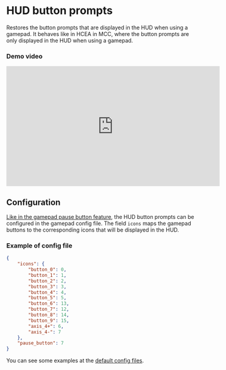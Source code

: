 # HUD button prompts

Restores the button prompts that are displayed in the HUD when using a gamepad. It
behaves like in HCEA in MCC, where the button prompts are only displayed in the HUD when using 
a gamepad.

### Demo video

<iframe width="560" height="315" src="https://www.youtube.com/embed/zxXuw4jyv4w?si=OWo0t95_Rz_z_7dl" title="YouTube video player" frameborder="0" allow="accelerometer; autoplay; clipboard-write; encrypted-media; gyroscope; picture-in-picture; web-share" referrerpolicy="strict-origin-when-cross-origin" allowfullscreen></iframe>


## Configuration

[Like in the gamepad pause button feature](/features/gamepad-pause-button#configuration), the HUD 
button prompts can be configured in the gamepad config file. The field `icons` maps the gamepad 
buttons to the corresponding icons that will be displayed in the HUD.

### Example of config file

```json title="My Games\Halo CE\balltze\config\gamepad\xbox_360_windows.json"
{
    "icons": {
        "button_0": 0,
        "button_1": 1,
        "button_2": 2,
        "button_3": 3,
        "button_4": 4,
        "button_5": 5,
        "button_6": 13,
        "button_7": 12,
        "button_8": 14,
        "button_9": 15,
        "axis_4+": 6,
        "axis_4-": 7
    },
    "pause_button": 7
}
```

You can see some examples at the [default config files](https://github.com/MangoFizz/balltze/tree/master/data).
